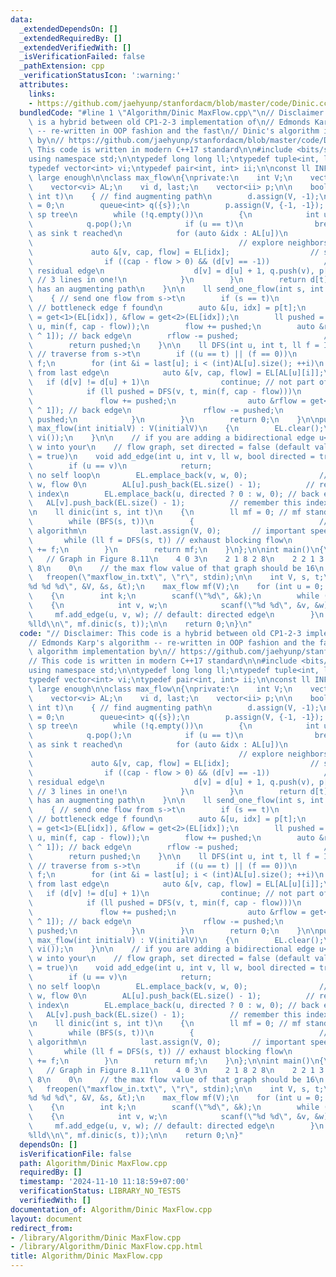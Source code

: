 ```yaml
---
data:
  _extendedDependsOn: []
  _extendedRequiredBy: []
  _extendedVerifiedWith: []
  _isVerificationFailed: false
  _pathExtension: cpp
  _verificationStatusIcon: ':warning:'
  attributes:
    links:
    - https://github.com/jaehyunp/stanfordacm/blob/master/code/Dinic.cc
  bundledCode: "#line 1 \"Algorithm/Dinic MaxFlow.cpp\"\n// Disclaimer: This code\
    \ is a hybrid between old CP1-2-3 implementation of\n// Edmonds Karp's algorithm\
    \ -- re-written in OOP fashion and the fast\n// Dinic's algorithm implementation\
    \ by\n// https://github.com/jaehyunp/stanfordacm/blob/master/code/Dinic.cc\n//\
    \ This code is written in modern C++17 standard\n\n#include <bits/stdc++.h>\n\
    using namespace std;\n\ntypedef long long ll;\ntypedef tuple<int, ll, ll> edge;\n\
    typedef vector<int> vi;\ntypedef pair<int, int> ii;\n\nconst ll INF = 1e18; //\
    \ large enough\n\nclass max_flow\n{\nprivate:\n    int V;\n    vector<edge> EL;\n\
    \    vector<vi> AL;\n    vi d, last;\n    vector<ii> p;\n\n    bool BFS(int s,\
    \ int t)\n    { // find augmenting path\n        d.assign(V, -1);\n        d[s]\
    \ = 0;\n        queue<int> q({s});\n        p.assign(V, {-1, -1}); // record BFS\
    \ sp tree\n        while (!q.empty())\n        {\n            int u = q.front();\n\
    \            q.pop();\n            if (u == t)\n                break; // stop\
    \ as sink t reached\n            for (auto &idx : AL[u])\n            {      \
    \                                              // explore neighbors of u\n   \
    \             auto &[v, cap, flow] = EL[idx];                  // stored in EL[idx]\n\
    \                if ((cap - flow > 0) && (d[v] == -1))            // positive\
    \ residual edge\n                    d[v] = d[u] + 1, q.push(v), p[v] = {u, idx};\
    \ // 3 lines in one!\n            }\n        }\n        return d[t] != -1; //\
    \ has an augmenting path\n    }\n\n    ll send_one_flow(int s, int t, ll f = INF)\n\
    \    { // send one flow from s->t\n        if (s == t)\n            return f;\
    \ // bottleneck edge f found\n        auto &[u, idx] = p[t];\n        auto &cap\
    \ = get<1>(EL[idx]), &flow = get<2>(EL[idx]);\n        ll pushed = send_one_flow(s,\
    \ u, min(f, cap - flow));\n        flow += pushed;\n        auto &rflow = get<2>(EL[idx\
    \ ^ 1]); // back edge\n        rflow -= pushed;                   // back flow\n\
    \        return pushed;\n    }\n\n    ll DFS(int u, int t, ll f = INF)\n    {\
    \ // traverse from s->t\n        if ((u == t) || (f == 0))\n            return\
    \ f;\n        for (int &i = last[u]; i < (int)AL[u].size(); ++i)\n        { //\
    \ from last edge\n            auto &[v, cap, flow] = EL[AL[u][i]];\n         \
    \   if (d[v] != d[u] + 1)\n                continue; // not part of layer graph\n\
    \            if (ll pushed = DFS(v, t, min(f, cap - flow)))\n            {\n \
    \               flow += pushed;\n                auto &rflow = get<2>(EL[AL[u][i]\
    \ ^ 1]); // back edge\n                rflow -= pushed;\n                return\
    \ pushed;\n            }\n        }\n        return 0;\n    }\n\npublic:\n   \
    \ max_flow(int initialV) : V(initialV)\n    {\n        EL.clear();\n        AL.assign(V,\
    \ vi());\n    }\n\n    // if you are adding a bidirectional edge u<->v with weight\
    \ w into your\n    // flow graph, set directed = false (default value is directed\
    \ = true)\n    void add_edge(int u, int v, ll w, bool directed = true)\n    {\n\
    \        if (u == v)\n            return;                              // safeguard:\
    \ no self loop\n        EL.emplace_back(v, w, 0);                // u->v, cap\
    \ w, flow 0\n        AL[u].push_back(EL.size() - 1);          // remember this\
    \ index\n        EL.emplace_back(u, directed ? 0 : w, 0); // back edge\n     \
    \   AL[v].push_back(EL.size() - 1);          // remember this index\n    }\n\n\
    \n    ll dinic(int s, int t)\n    {\n        ll mf = 0; // mf stands for max_flow\n\
    \        while (BFS(s, t))\n        {                            // an O(V^2*E)\
    \ algorithm\n            last.assign(V, 0);       // important speedup\n     \
    \       while (ll f = DFS(s, t)) // exhaust blocking flow\n                mf\
    \ += f;\n        }\n        return mf;\n    }\n};\n\nint main()\n{\n    /*\n \
    \   // Graph in Figure 8.11\n    4 0 3\n    2 1 8 2 8\n    2 2 1 3 8\n    1 3\
    \ 8\n    0\n    // the max flow value of that graph should be 16\n    */\n\n \
    \   freopen(\"maxflow_in.txt\", \"r\", stdin);\n\n    int V, s, t;\n    scanf(\"\
    %d %d %d\", &V, &s, &t);\n    max_flow mf(V);\n    for (int u = 0; u < V; ++u)\n\
    \    {\n        int k;\n        scanf(\"%d\", &k);\n        while (k--)\n    \
    \    {\n            int v, w;\n            scanf(\"%d %d\", &v, &w);\n       \
    \     mf.add_edge(u, v, w); // default: directed edge\n        }\n    }\n    printf(\"\
    %lld\\n\", mf.dinic(s, t));\n\n    return 0;\n}\n"
  code: "// Disclaimer: This code is a hybrid between old CP1-2-3 implementation of\n\
    // Edmonds Karp's algorithm -- re-written in OOP fashion and the fast\n// Dinic's\
    \ algorithm implementation by\n// https://github.com/jaehyunp/stanfordacm/blob/master/code/Dinic.cc\n\
    // This code is written in modern C++17 standard\n\n#include <bits/stdc++.h>\n\
    using namespace std;\n\ntypedef long long ll;\ntypedef tuple<int, ll, ll> edge;\n\
    typedef vector<int> vi;\ntypedef pair<int, int> ii;\n\nconst ll INF = 1e18; //\
    \ large enough\n\nclass max_flow\n{\nprivate:\n    int V;\n    vector<edge> EL;\n\
    \    vector<vi> AL;\n    vi d, last;\n    vector<ii> p;\n\n    bool BFS(int s,\
    \ int t)\n    { // find augmenting path\n        d.assign(V, -1);\n        d[s]\
    \ = 0;\n        queue<int> q({s});\n        p.assign(V, {-1, -1}); // record BFS\
    \ sp tree\n        while (!q.empty())\n        {\n            int u = q.front();\n\
    \            q.pop();\n            if (u == t)\n                break; // stop\
    \ as sink t reached\n            for (auto &idx : AL[u])\n            {      \
    \                                              // explore neighbors of u\n   \
    \             auto &[v, cap, flow] = EL[idx];                  // stored in EL[idx]\n\
    \                if ((cap - flow > 0) && (d[v] == -1))            // positive\
    \ residual edge\n                    d[v] = d[u] + 1, q.push(v), p[v] = {u, idx};\
    \ // 3 lines in one!\n            }\n        }\n        return d[t] != -1; //\
    \ has an augmenting path\n    }\n\n    ll send_one_flow(int s, int t, ll f = INF)\n\
    \    { // send one flow from s->t\n        if (s == t)\n            return f;\
    \ // bottleneck edge f found\n        auto &[u, idx] = p[t];\n        auto &cap\
    \ = get<1>(EL[idx]), &flow = get<2>(EL[idx]);\n        ll pushed = send_one_flow(s,\
    \ u, min(f, cap - flow));\n        flow += pushed;\n        auto &rflow = get<2>(EL[idx\
    \ ^ 1]); // back edge\n        rflow -= pushed;                   // back flow\n\
    \        return pushed;\n    }\n\n    ll DFS(int u, int t, ll f = INF)\n    {\
    \ // traverse from s->t\n        if ((u == t) || (f == 0))\n            return\
    \ f;\n        for (int &i = last[u]; i < (int)AL[u].size(); ++i)\n        { //\
    \ from last edge\n            auto &[v, cap, flow] = EL[AL[u][i]];\n         \
    \   if (d[v] != d[u] + 1)\n                continue; // not part of layer graph\n\
    \            if (ll pushed = DFS(v, t, min(f, cap - flow)))\n            {\n \
    \               flow += pushed;\n                auto &rflow = get<2>(EL[AL[u][i]\
    \ ^ 1]); // back edge\n                rflow -= pushed;\n                return\
    \ pushed;\n            }\n        }\n        return 0;\n    }\n\npublic:\n   \
    \ max_flow(int initialV) : V(initialV)\n    {\n        EL.clear();\n        AL.assign(V,\
    \ vi());\n    }\n\n    // if you are adding a bidirectional edge u<->v with weight\
    \ w into your\n    // flow graph, set directed = false (default value is directed\
    \ = true)\n    void add_edge(int u, int v, ll w, bool directed = true)\n    {\n\
    \        if (u == v)\n            return;                              // safeguard:\
    \ no self loop\n        EL.emplace_back(v, w, 0);                // u->v, cap\
    \ w, flow 0\n        AL[u].push_back(EL.size() - 1);          // remember this\
    \ index\n        EL.emplace_back(u, directed ? 0 : w, 0); // back edge\n     \
    \   AL[v].push_back(EL.size() - 1);          // remember this index\n    }\n\n\
    \n    ll dinic(int s, int t)\n    {\n        ll mf = 0; // mf stands for max_flow\n\
    \        while (BFS(s, t))\n        {                            // an O(V^2*E)\
    \ algorithm\n            last.assign(V, 0);       // important speedup\n     \
    \       while (ll f = DFS(s, t)) // exhaust blocking flow\n                mf\
    \ += f;\n        }\n        return mf;\n    }\n};\n\nint main()\n{\n    /*\n \
    \   // Graph in Figure 8.11\n    4 0 3\n    2 1 8 2 8\n    2 2 1 3 8\n    1 3\
    \ 8\n    0\n    // the max flow value of that graph should be 16\n    */\n\n \
    \   freopen(\"maxflow_in.txt\", \"r\", stdin);\n\n    int V, s, t;\n    scanf(\"\
    %d %d %d\", &V, &s, &t);\n    max_flow mf(V);\n    for (int u = 0; u < V; ++u)\n\
    \    {\n        int k;\n        scanf(\"%d\", &k);\n        while (k--)\n    \
    \    {\n            int v, w;\n            scanf(\"%d %d\", &v, &w);\n       \
    \     mf.add_edge(u, v, w); // default: directed edge\n        }\n    }\n    printf(\"\
    %lld\\n\", mf.dinic(s, t));\n\n    return 0;\n}"
  dependsOn: []
  isVerificationFile: false
  path: Algorithm/Dinic MaxFlow.cpp
  requiredBy: []
  timestamp: '2024-11-10 11:18:59+07:00'
  verificationStatus: LIBRARY_NO_TESTS
  verifiedWith: []
documentation_of: Algorithm/Dinic MaxFlow.cpp
layout: document
redirect_from:
- /library/Algorithm/Dinic MaxFlow.cpp
- /library/Algorithm/Dinic MaxFlow.cpp.html
title: Algorithm/Dinic MaxFlow.cpp
---
```

